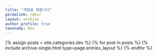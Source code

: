 ```yaml
---
title: "개발을 해봅시다"
permalink: /dev/
layout: archive
author_profile: true
taxonomy: Dev
---
```


{% assign posts = site.categories.dev %}
{% for post in posts %} {% include archive-single.html type=page.entries_layout %} {% endfor %}
